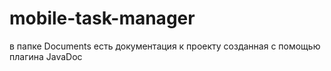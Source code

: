 # mobile-task-manager

в папке Documents есть документация к проекту созданная с помощью плагина JavaDoc
